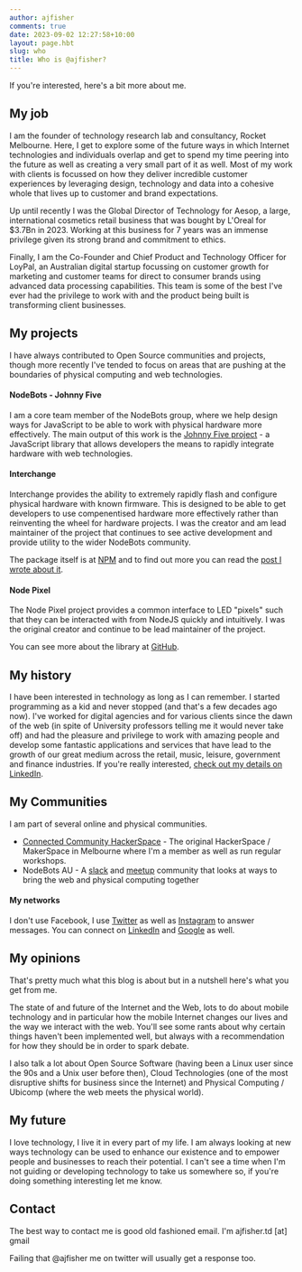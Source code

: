 ```yaml
---
author: ajfisher
comments: true
date: 2023-09-02 12:27:58+10:00
layout: page.hbt
slug: who
title: Who is @ajfisher?
---
```


If you're interested, here's a bit more about me.

## My job

I am the founder of technology research lab and consultancy, Rocket Melbourne.
Here, I get to explore some of the future ways in which Internet technologies and
individuals overlap and get to spend my time peering into the future as well
as creating a very small part of it as well. Most of my work with clients is
focussed on how they deliver incredible customer experiences by leveraging
design, technology and data into a cohesive whole that lives up to customer
and brand expectations.

Up until recently I was the Global Director of Technology for Aesop, a large,
international cosmetics retail business that was bought by L'Oreal for $3.7Bn
in 2023. Working at this business for 7 years was an immense privilege given
its strong brand and commitment to ethics.

Finally, I am the Co-Founder and Chief Product and Technology Officer for LoyPal,
an Australian digital startup focussing on customer growth for marketing and
customer teams for direct to consumer brands using advanced data processing
capabilities. This team is some of the best I've ever had the privilege to work
with and the product being built is transforming client businesses. 

## My projects

I have always contributed to Open Source communities and projects, though
more recently I've tended to focus on areas that are pushing at the boundaries
of physical computing and web technologies.

#### NodeBots - Johnny Five

I am a core team member of the NodeBots group, where we help design ways for
JavaScript to be able to work with physical hardware more effectively. The
main output of this work is the [Johnny Five project](https://johnny-five.io) -
a JavaScript library that allows developers the means to rapidly integrate
hardware with web technologies.

#### Interchange

Interchange provides the ability to extremely rapidly flash and configure
physical hardware with known firmware. This is designed to be able to get
developers to use compenentised hardware more effectively rather than reinventing
the wheel for hardware projects. I was the creator and am lead maintainer of the
project that continues to see active development and provide utility to the
wider NodeBots community.

The package itself is at [NPM](https://npmjs.org/nodebots-interchange) and to
find out more you can read the [post I wrote about it](/2016/01/26/road-to-interchange).

#### Node Pixel

The Node Pixel project provides a common interface to LED "pixels" such that they
can be interacted with from NodeJS quickly and intuitively. I was the original
creator and continue to be lead maintainer of the project.

You can see more about the library at [GitHub](https://github.com/ajfisher/node-pixel).

## My history

I have been interested in technology as long as I can remember. I started
programming as a kid and never stopped (and that's a few decades ago now).
I've worked for digital agencies and for various clients since the dawn of the
web (in spite of University professors telling me it would never take off) and
had the pleasure and privilege to work with amazing people and develop some
fantastic applications and services that have lead to the growth of our great
medium across the retail, music, leisure, government and finance industries.
If you're really interested, [check out my details on LinkedIn](http://au.linkedin.com/in/andrewfisher).

## My Communities

I am part of several online and physical communities.

* [Connected Community HackerSpace](https://hackmelbourne.org) - The original
    HackerSpace / MakerSpace in Melbourne where I'm a member as well as run regular
    workshops.
* NodeBots AU - A [slack](https://invite.nodebotsau.io) and [meetup](https://www.meetup.com/Melbourne-NodeBots-Nights/)
    community that looks at ways to bring the web and physical computing together

#### My networks

I don't use Facebook, I use [Twitter](http://twitter.com/ajfisher) as well
as [Instagram](https://instagram.com/andrewjfisher) to answer messages. You can
connect on [LinkedIn](http://au.linkedin.com/in/andrewfisher) and
[Google](http://www.google.com/profiles/ajfisher.td) as well.

## My opinions

That's pretty much what this blog is about but in a nutshell here's what you
get from me.

The state of and future of the Internet and the Web, lots to do
about mobile technology and in particular how the mobile Internet changes our
lives and the way we interact with the web. You'll see some rants about why
certain things haven't been implemented well, but always with a recommendation
for how they should be in order to spark debate.

I also talk a lot about Open Source Software (having been a Linux user since
the 90s and a Unix user before then), Cloud Technologies (one of the most
disruptive shifts for business since the Internet) and Physical Computing /
Ubicomp (where the web meets the physical world).

## My future

I love technology, I live it in every part of my life. I am always looking at
new ways technology can be used to enhance our existence and to empower people
and businesses to reach their potential. I can't see a time when I'm not
guiding or developing technology to take us somewhere so, if you're doing
something interesting let me know.

## Contact

The best way to contact me is good old fashioned email. I'm ajfisher.td [at] gmail

Failing that @ajfisher me on twitter will usually get a response too.
